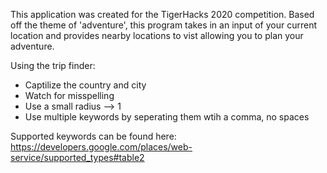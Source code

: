 This application was created for the TigerHacks 2020 competition. Based off the theme of 'adventure', this program takes in an input of your current location and provides nearby locations to vist allowing you to plan your adventure. 

Using the trip finder:
- Captilize the country and city
- Watch for misspelling
- Use a small radius --> 1
- Use multiple keywords by seperating them wtih a comma, no spaces

Supported keywords can be found here: https://developers.google.com/places/web-service/supported_types#table2
